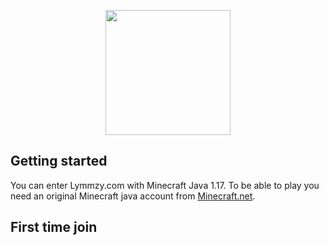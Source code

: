 <p align="center">
    <img src="https://lymmzy.com/img/logo.png" width="200px" height="200px"></img>
</p>



## Getting started
You can enter Lymmzy.com with Minecraft Java 1.17. To be able to play you need an original Minecraft java account from [Minecraft.net](https://minecraft.net).

## First time join

